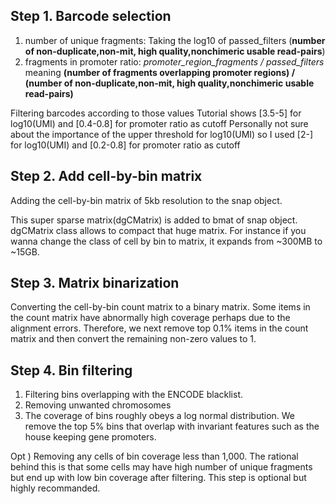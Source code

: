 ## Step 1. Barcode selection

1) number of unique fragments: Taking the log10 of passed_filters (**number of non-duplicate,non-mit, high quality,nonchimeric usable read-pairs**)
2) fragments in promoter ratio: *promoter_region_fragments / passed_filters* meaning **(number of fragments overlapping promoter regions) / (number of non-duplicate,non-mit, high quality,nonchimeric usable read-pairs)** 

Filtering barcodes according to those values
Tutorial shows [3.5-5] for log10(UMI) and [0.4-0.8] for promoter ratio as cutoff
Personally not sure about the importance of the upper threshold for log10(UMI) so I used
[2-] for log10(UMI) and [0.2-0.8] for promoter ratio as cutoff


## Step 2. Add cell-by-bin matrix
Adding the cell-by-bin matrix of 5kb resolution to the snap object.

This super sparse matrix(dgCMatrix) is added to bmat of snap object. dgCMatrix class allows to compact that huge matrix. For instance if you wanna change the class of cell by bin to matrix, it expands from ~300MB to ~15GB.

## Step 3. Matrix binarization

Converting the cell-by-bin count matrix to a binary matrix. Some items in the count matrix have abnormally high coverage perhaps due to the alignment errors. Therefore, we next remove top 0.1% items in the count matrix and then convert the remaining non-zero values to 1.

## Step 4. Bin filtering
1) Filtering bins overlapping with the ENCODE blacklist.
2) Removing unwanted chromosomes 
3) The coverage of bins roughly obeys a log normal distribution. We remove the top 5% bins that overlap with invariant features such as the house keeping gene promoters.

Opt ) Removing any cells of bin coverage less than 1,000. The rational behind this is that some cells may have high number of unique fragments but end up with low bin coverage after filtering. This step is optional but highly recommanded.



